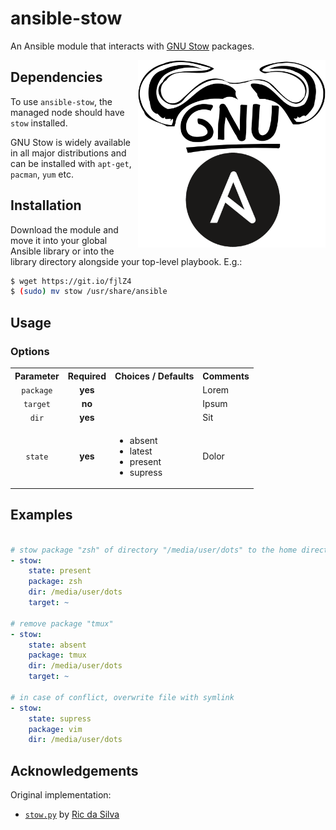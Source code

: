 # ansible-stow

An Ansible module that interacts with [GNU Stow][stow] packages.

<img src="docs/logo.png" height="300px" align="right"/>

[stow]: https://www.gnu.org/software/stow


## Dependencies

To use `ansible-stow`, the managed node should have `stow` installed.

GNU Stow is widely available in all major distributions and can be installed
with `apt-get`, `pacman`, `yum` etc.


## Installation

Download the module and move it into your global Ansible library or into the
library directory alongside your top-level playbook. E.g.:

```sh
$ wget https://git.io/fjlZ4
$ (sudo) mv stow /usr/share/ansible
```


## Usage

### Options

<table>
  <tbody>
    <tr>
      <th align="center">Parameter</th>
      <th align="center">Required</th>
      <th align="center">Choices / Defaults</th>
      <th align="center">Comments</th>
    </tr>
    <tr>
      <td align="center"><code>package</code></td>
      <td align="center"><strong>yes</strong></td>
      <td></td>
      <td>Lorem</td>
    </tr>
    <tr>
      <td align="center"><code>target</code></td>
      <td align="center"><strong>no</strong></td>
      <td></td>
      <td>Ipsum</td>
    </tr>
    <tr>
      <td align="center"><code>dir</code></td>
      <td align="center"><strong>yes</strong></td>
      <td></td>
      <td>Sit</td>
    </tr>
    <tr>
      <td align="center"><code>state</code></td>
      <td align="center"><strong>yes</strong></td>
      <td>
        <ul>
          <li>absent</li>
          <li>latest</li>
          <li>present</li>
          <li>supress</li>
        </ul>
      </td>
      <td>Dolor</td>
    </tr>
  </tbody>
</table>


## Examples

```yaml

# stow package "zsh" of directory "/media/user/dots" to the home directory
- stow:
    state: present
    package: zsh
    dir: /media/user/dots
    target: ~

# remove package "tmux"
- stow:
    state: absent
    package: tmux
    dir: /media/user/dots
    target: ~

# in case of conflict, overwrite file with symlink
- stow:
    state: supress
    package: vim
    dir: /media/user/dots

```


## Acknowledgements

Original implementation:

- [`stow.py`][stow] by [Ric da Silva][rsilva]

[stow]: https://github.com/rmhsilva/dotfiles/blob/master/library/stow.py
[rsilva]: https://github.com/rmhsilva
